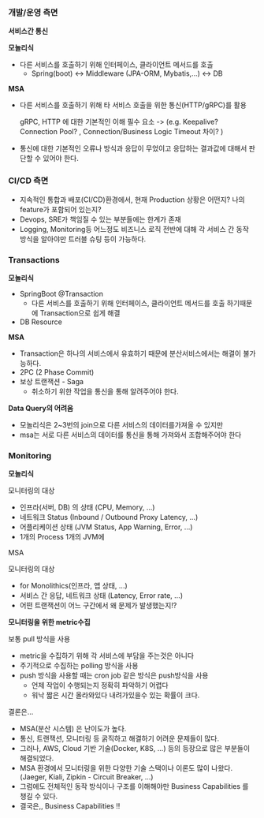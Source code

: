 ### 개발/운영 측면

**서비스간 통신**

**모놀리식**

- 다른 서비스를 호출하기 위해 인터페이스, 클라이언트 메서드를 호출
    - Spring(boot) ↔ Middleware (JPA-ORM, Mybatis,…) ↔ DB

**MSA**

- 다른 서비스를 호출하기 위해 타 서비스 호출을 위한 통신(HTTP/gRPC)를 활용

  gRPC, HTTP 에 대한 기본적인 이해 필수 요소
  -> (e.g. Keepalive? Connection Pool? , Connection/Business Logic Timeout 차이? )

- 통신에 대한 기본적인 오류나 방식과 응답이 무었이고 응답하는 결과값에 대해서 판단할 수 있어야 한다.

### CI/CD 측면

- 지속적인 통합과 배포(CI/CD)환경에서, 현재 Production 상황은 어떤지? 나의 feature가 포함되어 있는지?
- Devops, SRE가 책임질 수 있는 부분들에는 한계가 존재
- Logging, Monitoring등 어느정도 비즈니스 로직 전반에 대해 각 서비스 간 동작 방식을 알아야만 트러블 슈팅 등이 가능하다.

### Transactions

**모놀리식**

- SpringBoot @Transaction
    - 다른 서비스를 호출하기 위해 인터페이스, 클라이언트 메서드를 호출 하기때문에 Transaction으로 쉽게 해결
- DB Resource

**MSA**

- Transaction은 하나의 서비스에서 유효하기 때문에 분산서비스에서는 해결이 불가능하다.
- 2PC (2 Phase Commit)
- 보상 트랜잭션 - Saga
    - 취소하기 위한 작업을 통신을 통해 알려주어야 한다.

**Data Query의 어려움**

- 모놀리식은 2~3번의 join으로 다른 서비스의 데이터를가져올 수 있지만
- msa는 서로 다른 서비스의 데이터를 통신을 통해 가져와서 조합해주어야 한다

### Monitoring

**모놀리식**

모니터링의 대상

- 인프라(서버, DB) 의 상태 (CPU, Memory, ...)
- 네트워크 Status (Inbound / Outbound Proxy Latency, ...)
- 어플리케이션 상태 (JVM Status, App Warning, Error, ...)
- 1개의 Process 1개의 JVM에

MSA

모니터링의 대상

- for Monolithics(인프라, 앱 상태, ...)
- 서비스 간 응답, 네트워크 상태 (Latency, Error rate, ...)
- 어떤 트랜잭션이 어느 구간에서 왜 문제가 발생했는지!?

**모니터링을 위한 metric수집**

보통 pull 방식을 사용

- metric을 수집하기 위해 각 서비스에 부담을 주는것은 아니다
- 주기적으로 수집하는 polling 방식을 사용
- push 방식을 사용할 때는 cron job 같은 방식은 push방식을 사용
    - 언제 작업이 수행되는지 정확히 파악하기 어렵다
    - 워낙 짧은 시간 올라와있다 내려가있을수 있는 확률이 크다.



결론은...

- MSA(분산 시스템) 은 난이도가 높다.
- 통신, 트랜잭션, 모니터링 등 굵직하고 해결하기 어려운 문제들이 많다.
- 그러나, AWS, Cloud 기반 기술(Docker, K8S, ...) 등의 등장으로 많은 부분들이 해결되었다.
- MSA 환경에서 모니터링을 위한 다양한 기술 스택이나 이론도 많이 나왔다. (Jaeger, Kiali, Zipkin - Circuit Breaker, ...)
- 그럼에도 전체적인 동작 방식이나 구조를 이해해야만 Business Capabilities 를 챙길 수 있다.
- 결국은,, Business Capabilities !!